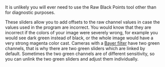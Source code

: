 It is unlikely you will ever need to use the Raw Black Points tool other
than for diagnostic purposes.

These sliders allow you to add offsets to the raw channel values in case
the values used in the program are incorrect. You would know that they
are incorrect if the colors of your image were severely wrong, for
example you would see dark green instead of black, or the whole image
would have a very strong magenta color cast. Cameras with a [Bayer
filter](https://en.wikipedia.org/wiki/Bayer_filter) have two green
channels, that is why there are two green sliders which are linked by
default. Sometimes the two green channels are of different sensitivity,
so you can unlink the two green sliders and adjust them individually.